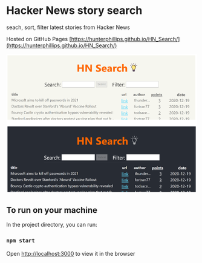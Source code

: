 # Hacker News story search

seach, sort, filter latest stories from Hacker News

Hosted on GitHub Pages [https://hunterphillips.github.io/HN_Search/](https://hunterphillips.github.io/HN_Search/)

![screenshot](https://github.com/hunterphillips/HN_Search/blob/main/src/assets/hnSearchPreview.PNG)

## To run on your machine

In the project directory, you can run:

### `npm start`

Open [http://localhost:3000](http://localhost:3000) to view it in the browser
